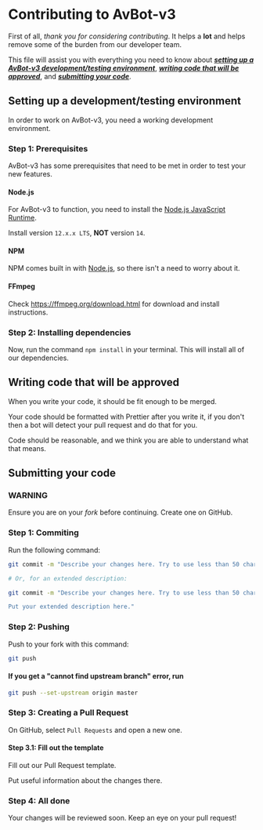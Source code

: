 # Contributing to AvBot-v3

First of all, _thank you for considering contributing_. It helps a **lot** and helps remove some of the burden from our
developer team.

This file will assist you with everything you need to know about [**_setting up a AvBot-v3 development/testing
environment_**](#setting-up-a-developmenttesting-environment), [**_writing code that will be
approved_**](#writing-code-that-will-be-approved), and [**_submitting your code_**](#submitting-your-code).

## Setting up a development/testing environment

In order to work on AvBot-v3, you need a working development environment.

### Step 1: Prerequisites

AvBot-v3 has some prerequisites that need to be met in order to test your new features.

#### Node.js

For AvBot-v3 to function, you need to install the [Node.js JavaScript Runtime](https://nodejs.org/).

Install version `12.x.x LTS`, **NOT** version `14`.

#### NPM

NPM comes built in with [Node.js](#nodejs), so there isn't a need to worry about it.

#### FFmpeg

Check https://ffmpeg.org/download.html for download and install instructions.

### Step 2: Installing dependencies

Now, run the command `npm install` in your terminal. This will install all of our dependencies.

## Writing code that will be approved

When you write your code, it should be fit enough to be merged.

Your code should be formatted with Prettier after you write it, if you don't then a bot will detect your pull request
and do that for you.

Code should be reasonable, and we think you are able to understand what that means.

## Submitting your code

### WARNING

Ensure you are on your _fork_ before continuing. Create one on GitHub.

### Step 1: Commiting

Run the following command:

```bash
git commit -m "Describe your changes here. Try to use less than 50 characters."

# Or, for an extended description:

git commit -m "Describe your changes here. Try to use less than 50 characters.

Put your extended description here."
```

### Step 2: Pushing

Push to your fork with this command:

```bash
git push
```

#### If you get a "cannot find upstream branch" error, run

```bash
git push --set-upstream origin master
```

### Step 3: Creating a Pull Request

On GitHub, select `Pull Requests` and open a new one.

#### Step 3.1: Fill out the template

Fill out our Pull Request template.

Put useful information about the changes there.

### Step 4: All done

Your changes will be reviewed soon. Keep an eye on your pull request!
